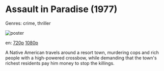 # Assault in Paradise (1977)

Genres: crime, thriller

![poster](http://image.tmdb.org/t/p/w500/ze091hEcBXCQkj9PGuil1XZZD8B.jpg)

en:
  [720p](magnet:?xt=urn:btih:3B116886F57DB6BCB6F6BCADB17AEF47E370D8D1&tr=udp://glotorrents.pw:6969/announce&tr=udp://tracker.opentrackr.org:1337/announce&tr=udp://torrent.gresille.org:80/announce&tr=udp://tracker.openbittorrent.com:80&tr=udp://tracker.coppersurfer.tk:6969&tr=udp://tracker.leechers-paradise.org:6969&tr=udp://p4p.arenabg.ch:1337&tr=udp://tracker.internetwarriors.net:1337)
  [1080p](magnet:?xt=urn:btih:053F8949340A65EF4FF119F149F4B961F94CE443&tr=udp://glotorrents.pw:6969/announce&tr=udp://tracker.opentrackr.org:1337/announce&tr=udp://torrent.gresille.org:80/announce&tr=udp://tracker.openbittorrent.com:80&tr=udp://tracker.coppersurfer.tk:6969&tr=udp://tracker.leechers-paradise.org:6969&tr=udp://p4p.arenabg.ch:1337&tr=udp://tracker.internetwarriors.net:1337)
  


A Native American travels around a resort town, murdering cops and rich people with a high-powered crossbow, while demanding that the town's richest residents pay him money to stop the killings.